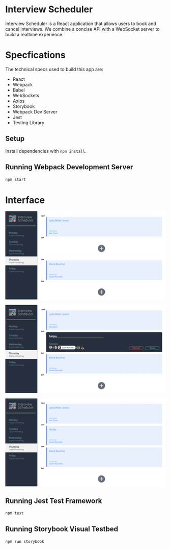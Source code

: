 # Interview Scheduler

Interview Scheduler is a React application that allows users to book and cancel interviews. We combine a concise API with a WebSocket server to build a realtime experience.

# Specfications

The technical specs used to build this app are:

- React
- Webpack
- Babel
- WebSockets
- Axios
- Storybook
- Webpack Dev Server
- Jest
- Testing Library

## Setup

Install dependencies with `npm install`.

## Running Webpack Development Server

```sh
npm start
```

# Interface

![interview-userinterface](https://raw.githubusercontent.com/swamysanjay/scheduler/master/docs/interview-userinterface.png)

![add-interviewer](https://raw.githubusercontent.com/swamysanjay/scheduler/master/docs/add-interviewer.png)

![new-interviewer](https://github.com/swamysanjay/scheduler/blob/master/docs/new-interviewer.png?raw=true)

## Running Jest Test Framework

```sh
npm test
```

## Running Storybook Visual Testbed

```sh
npm run storybook
```
